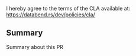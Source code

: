 I hereby agree to the terms of the CLA available at: https://databend.rs/dev/policies/cla/

## Summary

Summary about this PR

